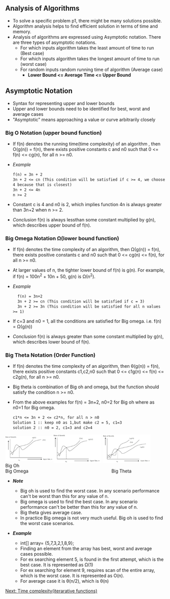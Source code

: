## Analysis of Algorithms

- To solve a specific problem p1, there might be many solutions possible. 
- Algorithm analysis helps to find efficient solution in terms of time and memory.
- Analysis of algorithms are expressed using Asymptotic notation. There are three types of asymptotic notations.
  - For which inputs algorithm takes the least amount of time to run (Best case)
  - For which inputs algorithm takes the longest amount of time to run (worst case)
  - For random inputs random running time of algorithm (Average case)
    - <b>Lower Bound <= Average Time <= Upper Bound </b>

## Asymptotic Notation
- Syntax for representing upper and lower bounds
- Upper and lower bounds need to be identified for best, worst and average cases
- "Asymptotic" means approaching a value or curve arbitrarily closely

### Big O Notation (upper bound function)
  - If f(n) denotes the running time(time complexity) of an algorithm , then O(g(n)) = f(n), there exists positive constants c and n0 such that 0 <= f(n) <= cg(n), for all n >= n0.
  - <i> Example </i>  

	  ```
	  f(n) = 3n + 2  
	  3n + 2 <= cn (This condition will be satisfied if c >= 4, we choose 4 because that is closest)  
	  3n + 2 <= 4n  
	  n >= 2
	  ```

  - Constant c is 4 and n0 is 2, which implies function 4n is always greater than 3n+2 when n >= 2.
  - <i>Conclusion</i> f(n) is always lessthan some constant multiplied by g(n), which describes upper bound of f(n).

### Big Omega  Notation Ω(lower bound function)
  - If f(n) denotes the time complexity of an algorithm, then Ω(g(n)) = f(n), there exists positive constants c and n0 such that 0 <= cg(n) <= f(n), for all n >= n0.
  - At larger values of n, the tighter lower bound of f(n) is g(n). For example, if f(n) = 100n<sup>2</sup> + 10n + 50, 	g(n) is Ω(n<sup>2</sup>).
  - <i>Example</i>
	 
 	```
	  f(n) = 3n+2  
	  3n + 2 >= cn (This condition will be satisfied if c = 3)  
	  3n + 2 >= 3n (This condition will be satisfied for all n values >= 1)
	 ```
	  
  - If c=3 and n0 = 1, all the conditions are satisfied for Big omega. i.e. f(n) = Ω(g(n))
  - <i>Conclusion</i> f(n) is always greater than some constant multiplied by g(n), which describes lower bound of f(n).

### Big Theta Notation (Order Function) 
  - If f(n) denotes the time complexity of an algorithm, then θ(g(n)) = f(n), there exists positive constants c1,c2,n0 such that 0 <= c1g(n) <= f(n) <= c2g(n), for all n >= n0.
  - Big theta is combination of Big oh and omega, but the function should satisfy the condition n >= n0.
  - From the above examples for f(n) = 3n+2, n0=2 for Big oh where as n0=1 for Big omega.

	  ```
 	  c1*n <= 3n + 2 <= c2*n, for all n > n0    
	  Solution 1 :: keep n0 as 1,but make c2 = 5, c1=3  
	  solution 2 :: n0 = 2, c1=3 and c2=4
 	  ```

<img src="big_oh.PNG" alt="Big Oh" align="middle" width="30%"><img src="big_omega.PNG" alt="Big Omega" align="middle" width="30%">
<img src="big_theta.PNG" alt="Big Theta" align="middle" width="30%">
<br>
<span style="display:inline-block;margin-right: 150px;" width="200px">Big Oh</span>&emsp;&emsp;&emsp;&emsp;&emsp;&emsp;&emsp;&emsp;
<span style="display:inline-block;margin-right: 150px;" width="200px">Big Omega</span>&emsp;&emsp;&emsp;&emsp;&emsp;&emsp;&emsp;&emsp;<span style="display:inline-block;" width="200px">Big Theta</span>

- <b><i>Note</b></i>
	- Big oh is used to find the worst case. In any scenario performance can't be worst than this for any value of n.
	- Big omega is used to find the best case. In any scenario performance can't be better than this for any value of n.
	- Big theta gives average case.
	- In practice Big omega is not very much useful. Big oh is used to find the worst case scenarios.

- <b><i>Example</i></b><br>
	- int[] array= {5,7,3,2,1,8,9};<br>
	- Finding an element from the array has best, worst and average cases possible.
	- For ex searching element 5, is found in the first attempt, which is the best case. It is represented as Ω(1)
	- For ex searching for element 9, requires scan of the entire array, which is the worst case. It is represented as O(n).
	- For average case it is θ(n/2), which is θ(n)
	
<a href="2.1.time_complexity_of_iterative_functions.md">Next: Time complexity(iterarative functions)</a>	
